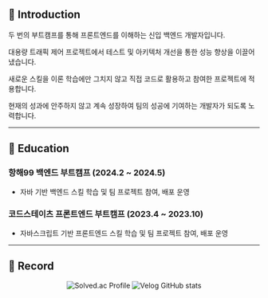 <!--
<img src="https://capsule-render.vercel.app/api?type=waving&color=0:a4c8eb,10:53a0ec,30:0080ff,75:1466b8,100:1d5286&height=120&section=header&text=&fontSize=0" width="100%"/>

<p align="center">
  <img src="https://readme-typing-svg.demolab.com/?lines=Welcome+To+My+Sea!;My+Name+is+Jun!;Scientia+Potentia+Est!&font=Fira%20Code&center=true&width=380&height=50&duration=4000&pause=1000" alt="Example Usage - README Typing SVG">
</p>
-->
## 💬 Introduction

두 번의 부트캠프를 통해 프론트엔드를 이해하는 신입 백엔드 개발자입니다.

대용량 트래픽 제어 프로젝트에서 테스트 및 아키텍처 개선을 통한 성능 향상을 이끌어냈습니다.

새로운 스킬을 이론 학습에만 그치지 않고 직접 코드로 활용하고 참여한 프로젝트에 적용합니다.

현재의 성과에 안주하지 않고 계속 성장하여 팀의 성공에 기여하는 개발자가 되도록 노력합니다.

---

## 📕 Education

### 항해99 백엔드 부트캠프 (2024.2 ~ 2024.5)
- 자바 기반 백엔드 스킬 학습 및 팀 프로젝트 참여, 배포 운영
### 코드스테이츠 프론트엔드 부트캠프 (2023.4 ~ 2023.10)
- 자바스크립트 기반 프론트엔드 스킬 학습 및 팀 프로젝트 참여, 배포 운영

---

## 📝 Record

<div align="center">
  <img src="http://mazassumnida.wtf/api/v2/generate_badge?boj=kdj4610" alt="Solved.ac Profile">
  <img src="https://velog-github-badge.vercel.app/badge/kim00ngjun_0112" alt="Velog GitHub stats">
</div>

<!--
<img src="https://img.shields.io/badge/Java-ED8B00?style=for-the-badge&logo=java&logoColor=white"/> <img src="https://img.shields.io/badge/-Spring-6DB33F?style=for-the-badge&logo=Spring&logoColor=white"/> <img src="https://img.shields.io/badge/Spring_Boot-F2F4F9?style=for-the-badge&logo=spring-boot" /> <img alt="mysql" src="https://img.shields.io/badge/MySQL-005C84?style=for-the-badge&logo=mysql&logoColor=white"> 

<img src="https://img.shields.io/badge/-HTML-E34F26?style=for-the-badge&logo=HTML&logoColor=white"/> <img src="https://img.shields.io/badge/-CSS-1572B6?style=for-the-badge&logo=CSS&logoColor=white"/> <img src="https://img.shields.io/badge/-JavaScript-F7DF1E?style=for-the-badge&logo=Javascript&logoColor=white"/> <img src="https://img.shields.io/badge/-TypeScript-3178C6?style=for-the-badge&logo=TypeScript&logoColor=white"/>

<img src="https://img.shields.io/badge/-React-61DAFB?style=for-the-badge&logo=React&logoColor=white"/> <img src="https://img.shields.io/badge/-Redux-764ABC?style=for-the-badge&logo=Redux&logoColor=white"/> <img src="https://img.shields.io/badge/styled--components-DB7093?style=for-the-badge&logo=styled-components&logoColor=white" /> 
-->

<!--
---

## 📈 Statistics

<br />

<p align="center">
  <img src="https://github-readme-stats.vercel.app/api/top-langs/?username=kimD0ngjun&exclude_repo=kimD0ngjun.github.io&layout=compact&theme=dark" height="170px" />&nbsp;&nbsp;
  <img src="https://github-readme-stats.vercel.app/api?username=kimD0ngjun&show_icons=true&theme=radical" height="170px" />
</p>

<br />
<br />

-->

<!--
**kimD0ngjun/kimD0ngjun** is a ✨ _special_ ✨ repository because its `README.md` (this file) appears on your GitHub profile.

Here are some ideas to get you started:

- 🔭 I’m currently working on ...
- 🌱 I’m currently learning ...
- 👯 I’m looking to collaborate on ...
- 🤔 I’m looking for help with ...
- 💬 Ask me about ...
- 📫 How to reach me: ...
- 😄 Pronouns: ...
- ⚡ Fun fact: ...
-->
